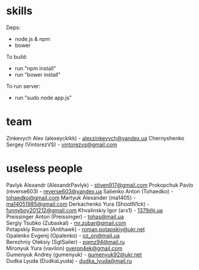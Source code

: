 skills
======
Deps:

* node.js & npm
* bower

To build:

* run "npm install"
* run "bower install"

To run server:

* run "sudo node app.js"

team
====
Zinkevych Alex (alexeyckikk) - alexzinkevych@yandex.ua
Chernyshenko Sergey (VintorezVS) - vintorezvs@gmail.com

useless people
====
Pavlyk Alexandr (AlexandrPavlyk) - stiven917@gmail.com
Prokopchuk Pavlo (reverse603) - reverse603@yandex.ua
Salienko Anton (Tohaedko) - tohaedko@gmail.com
Martyuk Alexander (ma1405) - ma14051985@gmail.com
Derkachenko Yura (ShootN1ck) - funnyboy201212@gmail.com
Khvalinskiy Igor (arx1) - 1379@i.ua  
Preissinger Anton (Preissinger) - tohas@mail.ua  
Sergiy Tsubko (Zubaskal) - mr.zubar@gmail.com  
Potapskiy Roman (Antihawk) - roman.potapskiy@ukr.net  
Opalenko Evgenij (Opalenko) - oz_on@mail.ua  
Berezhniy Oleksiy (SgtSailer) - pqmz94@mail.ru  
Mironyuk Yura (vavilon) overon4ek@gmail.com  
Gumenyuk Andrey (gumenyuk) - gumenyuk92@ukr.net  
Dudka Lyuda (DudkaLyuda) - dudka_lyuda@mail.ru
